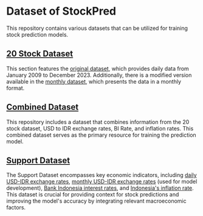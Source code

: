 # Dataset of StockPred

This repository contains various datasets that can be utilized for training stock prediction models.

## [20 Stock Dataset](20%20Stocks%20Dataset)

This section features the [original dataset](20%20Stocks%20Dataset/Original%20Dataset), which provides daily data from January 2009 to December 2023. Additionally, there is a modified version available in the [monthly dataset](20%20Stocks%20Dataset/Monthly%20Dataset), which presents the data in a monthly format.


## [Combined Dataset](Combined%20Dataset/data_gabungan.csv)

This repository includes a dataset that combines information from the 20 stock dataset, USD to IDR exchange rates, BI Rate, and inflation rates. This combined dataset serves as the primary resource for training the prediction model.

## [Support Dataset](USD-IDR%20Exchange%20Rate_Bank%20Indonesia%20Interest%20Rate_Indonesia%20Inflation%20Rate%20Dataset)

The Support Dataset encompasses key economic indicators, including [daily USD-IDR exchange rates](USD-IDR%20Exchange%20Rate_Bank%20Indonesia%20Interest%20Rate_Indonesia%20Inflation%20Rate%20Dataset/data_usdidr.csv), [monthly USD-IDR exchange rates](USD-IDR%20Exchange%20Rate_Bank%20Indonesia%20Interest%20Rate_Indonesia%20Inflation%20Rate%20Dataset/data_usdidr_per_bulan.csv) (used for model development), [Bank Indonesia interest rates](USD-IDR%20Exchange%20Rate_Bank%20Indonesia%20Interest%20Rate_Indonesia%20Inflation%20Rate%20Dataset/BI_Rate.csv), and [Indonesia's inflation rate](USD-IDR%20Exchange%20Rate_Bank%20Indonesia%20Interest%20Rate_Indonesia%20Inflation%20Rate%20Dataset/Inflasi_convert.csv). This dataset is crucial for providing context for stock predictions and improving the model's accuracy by integrating relevant macroeconomic factors.
